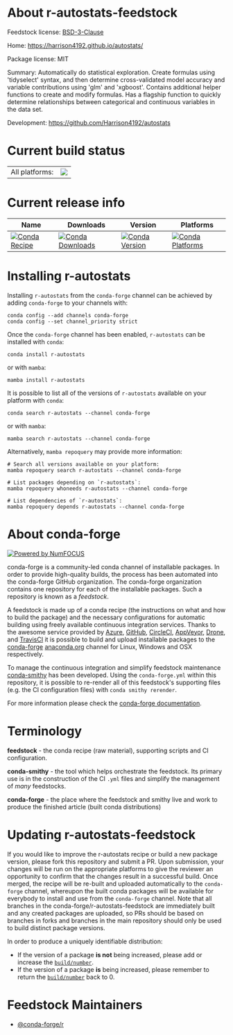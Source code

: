 About r-autostats-feedstock
===========================

Feedstock license: [BSD-3-Clause](https://github.com/conda-forge/r-autostats-feedstock/blob/main/LICENSE.txt)

Home: https://harrison4192.github.io/autostats/

Package license: MIT

Summary: Automatically do statistical exploration. Create formulas using 'tidyselect' syntax, and then determine cross-validated model accuracy and variable contributions using 'glm' and 'xgboost'. Contains additional helper functions to create and modify formulas. Has a flagship function to quickly determine relationships between categorical and continuous variables in the data set.

Development: https://github.com/Harrison4192/autostats

Current build status
====================


<table><tr><td>All platforms:</td>
    <td>
      <a href="https://dev.azure.com/conda-forge/feedstock-builds/_build/latest?definitionId=16403&branchName=main">
        <img src="https://dev.azure.com/conda-forge/feedstock-builds/_apis/build/status/r-autostats-feedstock?branchName=main">
      </a>
    </td>
  </tr>
</table>

Current release info
====================

| Name | Downloads | Version | Platforms |
| --- | --- | --- | --- |
| [![Conda Recipe](https://img.shields.io/badge/recipe-r--autostats-green.svg)](https://anaconda.org/conda-forge/r-autostats) | [![Conda Downloads](https://img.shields.io/conda/dn/conda-forge/r-autostats.svg)](https://anaconda.org/conda-forge/r-autostats) | [![Conda Version](https://img.shields.io/conda/vn/conda-forge/r-autostats.svg)](https://anaconda.org/conda-forge/r-autostats) | [![Conda Platforms](https://img.shields.io/conda/pn/conda-forge/r-autostats.svg)](https://anaconda.org/conda-forge/r-autostats) |

Installing r-autostats
======================

Installing `r-autostats` from the `conda-forge` channel can be achieved by adding `conda-forge` to your channels with:

```
conda config --add channels conda-forge
conda config --set channel_priority strict
```

Once the `conda-forge` channel has been enabled, `r-autostats` can be installed with `conda`:

```
conda install r-autostats
```

or with `mamba`:

```
mamba install r-autostats
```

It is possible to list all of the versions of `r-autostats` available on your platform with `conda`:

```
conda search r-autostats --channel conda-forge
```

or with `mamba`:

```
mamba search r-autostats --channel conda-forge
```

Alternatively, `mamba repoquery` may provide more information:

```
# Search all versions available on your platform:
mamba repoquery search r-autostats --channel conda-forge

# List packages depending on `r-autostats`:
mamba repoquery whoneeds r-autostats --channel conda-forge

# List dependencies of `r-autostats`:
mamba repoquery depends r-autostats --channel conda-forge
```


About conda-forge
=================

[![Powered by
NumFOCUS](https://img.shields.io/badge/powered%20by-NumFOCUS-orange.svg?style=flat&colorA=E1523D&colorB=007D8A)](https://numfocus.org)

conda-forge is a community-led conda channel of installable packages.
In order to provide high-quality builds, the process has been automated into the
conda-forge GitHub organization. The conda-forge organization contains one repository
for each of the installable packages. Such a repository is known as a *feedstock*.

A feedstock is made up of a conda recipe (the instructions on what and how to build
the package) and the necessary configurations for automatic building using freely
available continuous integration services. Thanks to the awesome service provided by
[Azure](https://azure.microsoft.com/en-us/services/devops/), [GitHub](https://github.com/),
[CircleCI](https://circleci.com/), [AppVeyor](https://www.appveyor.com/),
[Drone](https://cloud.drone.io/welcome), and [TravisCI](https://travis-ci.com/)
it is possible to build and upload installable packages to the
[conda-forge](https://anaconda.org/conda-forge) [anaconda.org](https://anaconda.org/)
channel for Linux, Windows and OSX respectively.

To manage the continuous integration and simplify feedstock maintenance
[conda-smithy](https://github.com/conda-forge/conda-smithy) has been developed.
Using the ``conda-forge.yml`` within this repository, it is possible to re-render all of
this feedstock's supporting files (e.g. the CI configuration files) with ``conda smithy rerender``.

For more information please check the [conda-forge documentation](https://conda-forge.org/docs/).

Terminology
===========

**feedstock** - the conda recipe (raw material), supporting scripts and CI configuration.

**conda-smithy** - the tool which helps orchestrate the feedstock.
                   Its primary use is in the construction of the CI ``.yml`` files
                   and simplify the management of *many* feedstocks.

**conda-forge** - the place where the feedstock and smithy live and work to
                  produce the finished article (built conda distributions)


Updating r-autostats-feedstock
==============================

If you would like to improve the r-autostats recipe or build a new
package version, please fork this repository and submit a PR. Upon submission,
your changes will be run on the appropriate platforms to give the reviewer an
opportunity to confirm that the changes result in a successful build. Once
merged, the recipe will be re-built and uploaded automatically to the
`conda-forge` channel, whereupon the built conda packages will be available for
everybody to install and use from the `conda-forge` channel.
Note that all branches in the conda-forge/r-autostats-feedstock are
immediately built and any created packages are uploaded, so PRs should be based
on branches in forks and branches in the main repository should only be used to
build distinct package versions.

In order to produce a uniquely identifiable distribution:
 * If the version of a package **is not** being increased, please add or increase
   the [``build/number``](https://docs.conda.io/projects/conda-build/en/latest/resources/define-metadata.html#build-number-and-string).
 * If the version of a package **is** being increased, please remember to return
   the [``build/number``](https://docs.conda.io/projects/conda-build/en/latest/resources/define-metadata.html#build-number-and-string)
   back to 0.

Feedstock Maintainers
=====================

* [@conda-forge/r](https://github.com/conda-forge/r/)

